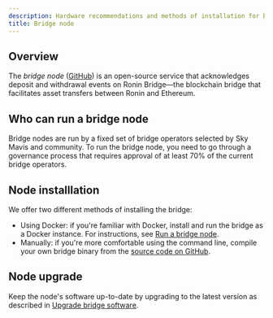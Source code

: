 ```yaml
---
description: Hardware recommendations and methods of installation for bridge nodes.
title: Bridge node
---
```


## Overview

The *bridge node* ([GitHub](https://github.com/axieinfinity/bridge-v2)) is an open-source service that acknowledges deposit and withdrawal events on Ronin Bridge—the blockchain bridge that facilitates asset transfers between Ronin and Ethereum.

## Who can run a bridge node

Bridge nodes are run by a fixed set of bridge operators selected by Sky Mavis and community. To run the bridge node, you need to go through a governance process that requires approval of at least 70% of the current bridge operators.

## Node installlation

We offer two different methods of installing the bridge:

* Using Docker: if you're familiar with Docker, install and run the bridge as a Docker instance. For instructions, see [Run a bridge node](run-bridge.md).
* Manually: if you're more comfortable using the command line, compile your own bridge binary from the [source code on GitHub](https://github.com/axieinfinity/bridge-v2?tab=readme-ov-file#manually).

## Node upgrade

Keep the node's software up-to-date by upgrading to the latest version as described in [Upgrade bridge software](upgrade-bridge.md).
